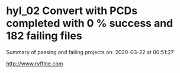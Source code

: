 # hyl_02 Convert with PCDs completed with 0 % success and 182 failing files

Summary of passing and failing projects on: 2020-03-22 at 00:51:27

http://www.ryffine.com
